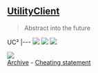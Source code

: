 ## [UtilityClient](https://uc.gamingcraft.de)
> Abstract into the future

UC²
|---
![](https://img.shields.io/github/v/release/Utility-Client/UtilityClient2?style=for-the-badge)
![](https://img.shields.io/github/downloads/Utility-Client/UtilityClient2/total?style=for-the-badge)
![](https://img.shields.io/badge/Minecraft-1.8.8-orange?style=for-the-badge)

[![](https://img.shields.io/discord/753596597983772802?color=%23f66b70&label=Discord&style=for-the-badge)](https://uc.gamingcraft.de/discord)<br>
[Archive](https://bit.ly/33JPBAg) - [Cheating statement](https://bit.ly/2JECMAe)
